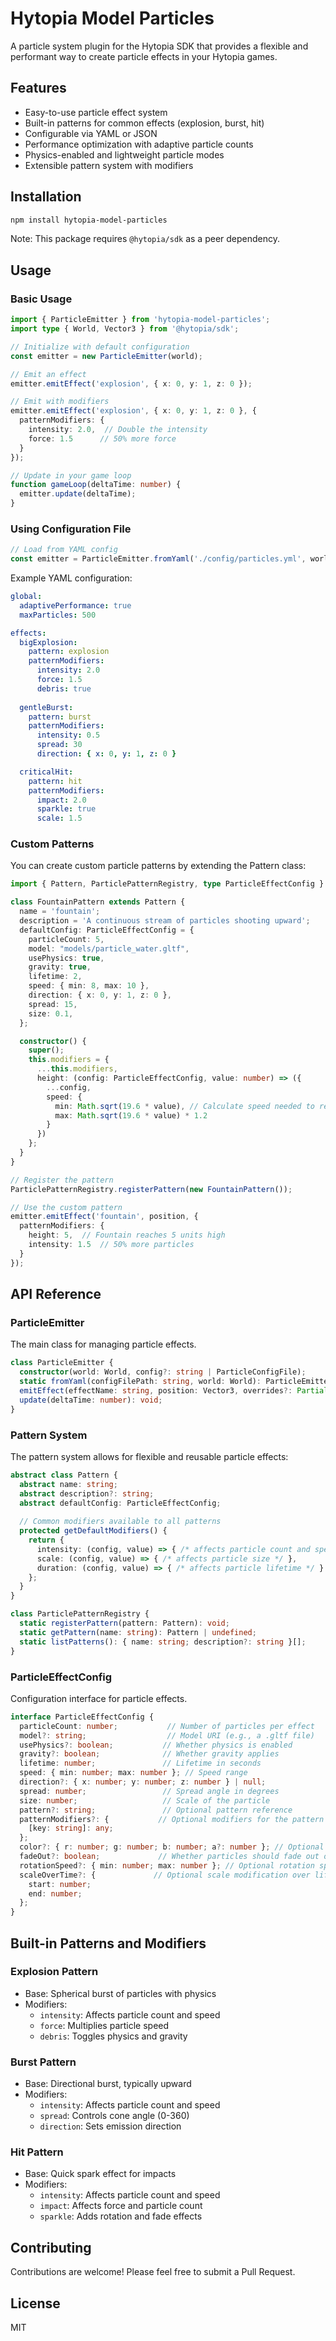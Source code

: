 # Hytopia Model Particles

A particle system plugin for the Hytopia SDK that provides a flexible and performant way to create particle effects in your Hytopia games.

## Features

- Easy-to-use particle effect system
- Built-in patterns for common effects (explosion, burst, hit)
- Configurable via YAML or JSON
- Performance optimization with adaptive particle counts
- Physics-enabled and lightweight particle modes
- Extensible pattern system with modifiers

## Installation

```bash
npm install hytopia-model-particles
```

Note: This package requires `@hytopia/sdk` as a peer dependency.

## Usage

### Basic Usage

```typescript
import { ParticleEmitter } from 'hytopia-model-particles';
import type { World, Vector3 } from '@hytopia/sdk';

// Initialize with default configuration
const emitter = new ParticleEmitter(world);

// Emit an effect
emitter.emitEffect('explosion', { x: 0, y: 1, z: 0 });

// Emit with modifiers
emitter.emitEffect('explosion', { x: 0, y: 1, z: 0 }, {
  patternModifiers: {
    intensity: 2.0,  // Double the intensity
    force: 1.5      // 50% more force
  }
});

// Update in your game loop
function gameLoop(deltaTime: number) {
  emitter.update(deltaTime);
}
```

### Using Configuration File

```typescript
// Load from YAML config
const emitter = ParticleEmitter.fromYaml('./config/particles.yml', world);
```

Example YAML configuration:

```yaml
global:
  adaptivePerformance: true
  maxParticles: 500

effects:
  bigExplosion:
    pattern: explosion
    patternModifiers:
      intensity: 2.0
      force: 1.5
      debris: true
    
  gentleBurst:
    pattern: burst
    patternModifiers:
      intensity: 0.5
      spread: 30
      direction: { x: 0, y: 1, z: 0 }

  criticalHit:
    pattern: hit
    patternModifiers:
      impact: 2.0
      sparkle: true
      scale: 1.5
```

### Custom Patterns

You can create custom particle patterns by extending the Pattern class:

```typescript
import { Pattern, ParticlePatternRegistry, type ParticleEffectConfig } from 'hytopia-model-particles';

class FountainPattern extends Pattern {
  name = 'fountain';
  description = 'A continuous stream of particles shooting upward';
  defaultConfig: ParticleEffectConfig = {
    particleCount: 5,
    model: "models/particle_water.gltf",
    usePhysics: true,
    gravity: true,
    lifetime: 2,
    speed: { min: 8, max: 10 },
    direction: { x: 0, y: 1, z: 0 },
    spread: 15,
    size: 0.1,
  };

  constructor() {
    super();
    this.modifiers = {
      ...this.modifiers,
      height: (config: ParticleEffectConfig, value: number) => ({
        ...config,
        speed: {
          min: Math.sqrt(19.6 * value), // Calculate speed needed to reach height
          max: Math.sqrt(19.6 * value) * 1.2
        }
      })
    };
  }
}

// Register the pattern
ParticlePatternRegistry.registerPattern(new FountainPattern());

// Use the custom pattern
emitter.emitEffect('fountain', position, {
  patternModifiers: {
    height: 5,  // Fountain reaches 5 units high
    intensity: 1.5  // 50% more particles
  }
});
```

## API Reference

### ParticleEmitter

The main class for managing particle effects.

```typescript
class ParticleEmitter {
  constructor(world: World, config?: string | ParticleConfigFile);
  static fromYaml(configFilePath: string, world: World): ParticleEmitter;
  emitEffect(effectName: string, position: Vector3, overrides?: Partial<ParticleEffectConfig>): void;
  update(deltaTime: number): void;
}
```

### Pattern System

The pattern system allows for flexible and reusable particle effects:

```typescript
abstract class Pattern {
  abstract name: string;
  abstract description?: string;
  abstract defaultConfig: ParticleEffectConfig;
  
  // Common modifiers available to all patterns
  protected getDefaultModifiers() {
    return {
      intensity: (config, value) => { /* affects particle count and speed */ },
      scale: (config, value) => { /* affects particle size */ },
      duration: (config, value) => { /* affects particle lifetime */ }
    };
  }
}

class ParticlePatternRegistry {
  static registerPattern(pattern: Pattern): void;
  static getPattern(name: string): Pattern | undefined;
  static listPatterns(): { name: string; description?: string }[];
}
```

### ParticleEffectConfig

Configuration interface for particle effects.

```typescript
interface ParticleEffectConfig {
  particleCount: number;           // Number of particles per effect
  model?: string;                  // Model URI (e.g., a .gltf file)
  usePhysics?: boolean;           // Whether physics is enabled
  gravity?: boolean;              // Whether gravity applies
  lifetime: number;               // Lifetime in seconds
  speed: { min: number; max: number }; // Speed range
  direction?: { x: number; y: number; z: number } | null;
  spread: number;                 // Spread angle in degrees
  size: number;                   // Scale of the particle
  pattern?: string;               // Optional pattern reference
  patternModifiers?: {           // Optional modifiers for the pattern
    [key: string]: any;
  };
  color?: { r: number; g: number; b: number; a?: number }; // Optional color tint
  fadeOut?: boolean;             // Whether particles should fade out over lifetime
  rotationSpeed?: { min: number; max: number }; // Optional rotation speed range
  scaleOverTime?: {             // Optional scale modification over lifetime
    start: number;
    end: number;
  };
}
```

## Built-in Patterns and Modifiers

### Explosion Pattern
- Base: Spherical burst of particles with physics
- Modifiers:
  - `intensity`: Affects particle count and speed
  - `force`: Multiplies particle speed
  - `debris`: Toggles physics and gravity

### Burst Pattern
- Base: Directional burst, typically upward
- Modifiers:
  - `intensity`: Affects particle count and speed
  - `spread`: Controls cone angle (0-360)
  - `direction`: Sets emission direction

### Hit Pattern
- Base: Quick spark effect for impacts
- Modifiers:
  - `intensity`: Affects particle count and speed
  - `impact`: Affects force and particle count
  - `sparkle`: Adds rotation and fade effects

## Contributing

Contributions are welcome! Please feel free to submit a Pull Request.

## License

MIT 